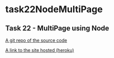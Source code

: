 # task22NodeMultiPage
## Task 22 - MultiPage using Node

[A git repo of the source code](https://github.com/HeleneHarmens/task22NodeMultiPage)       

[A link to the site hosted (heroku)](https://helene-node.herokuapp.com/)
